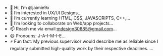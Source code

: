 - 👋 Hi, I’m @jaimie9x
- 👀 I’m interested in UX/UI Designs...
- 🌱 I’m currently learning HTML, CSS, JAVASCRIPTS, C++,...
- 💞️ I’m looking to collaborate on Web/app projects...
- 📫 Reach me via email:mdesign30885@gmail.com...
- 😄 Pronouns: J-A-I-M-I-E...
- ⚡ Fun fact: My previous supervisor would describe me as reliable since I regularly submitted high-quality work by their respective deadlines.
...

<!---
jaimie9x/jaimie9x is a ✨ special ✨ repository because its `README.md` (this file) appears on your GitHub profile.
You can click the Preview link to take a look at your changes.
--->
